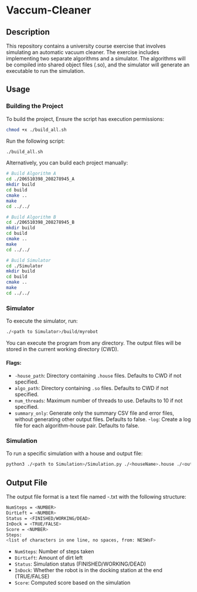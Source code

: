 # Vaccum-Cleaner

## Description
This repository contains a university course exercise that involves simulating an automatic vacuum cleaner. The exercise includes implementing two separate algorithms and a simulator. The algorithms will be compiled into shared object files (.so), and the simulator will generate an executable to run the simulation.


## Usage
### Building the Project
To build the project, Ensure the script has execution permissions:
```sh
chmod +x ./build_all.sh
```
Run the following script:
```sh
./build_all.sh
```
Alternatively, you can build each project manually:
```sh
# Build Algorithm A
cd ./206510398_208278945_A
mkdir build
cd build
cmake ..
make
cd ../../

# Build Algorithm B
cd ./206510398_208278945_B
mkdir build
cd build
cmake ..
make
cd ../../

# Build Simulator
cd ./Simulator
mkdir build
cd build
cmake ..
make
cd ../../
```

### Simulator
To execute the simulator, run:
```sh
./<path to Simulator>/build/myrobot
```
You can execute the program from any directory. The output files will be stored in the current working directory (CWD).

#### Flags:
- `-house_path`: Directory containing `.house` files. Defaults to CWD if not specified.
- `algo_path`: Directory containing `.so` files. Defaults to CWD if not specified.
- `num_threads`: Maximum number of threads to use. Defaults to 10 if not specified.
- `summary_only`: Generate only the summary CSV file and error files, without generating other output files. Defaults to false.
-`log`: Create a log file for each algorithm-house pair. Defaults to false.

### Simulation
To run a specific simulation with a house and output file:
```sh
python3 ./<path to Simulation>/Simulation.py ./<houseName>.house ./<outputName>.txt
```

## Output File
The output file format is a text file named <HouseName>-<AlgorithmName>.txt with the following structure:
```sh
NumSteps = <NUMBER>
DirtLeft = <NUMBER>
Status = <FINISHED/WORKING/DEAD>
InDock = <TRUE/FALSE>
Score = <NUMBER>
Steps:
<list of characters in one line, no spaces, from: NESWsF>
```
- `NumSteps`: Number of steps taken
- `DirtLeft`: Amount of dirt left
- `Status`: Simulation status (FINISHED/WORKING/DEAD)
- `InDock`: Whether the robot is in the docking station at the end (TRUE/FALSE)
- `Score`: Computed score based on the simulation



